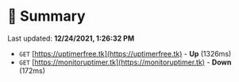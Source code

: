 # 📖 Summary
Last updated: **12/24/2021, 1:26:32 PM**

- `GET` [https://uptimerfree.tk](https://uptimerfree.tk) - **Up** (1326ms)
- `GET` [https://monitoruptimer.tk](https://monitoruptimer.tk) - **Down** (172ms)
